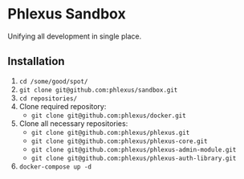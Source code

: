 # Phlexus Sandbox

Unifying all development in single place.

## Installation

1. `cd /some/good/spot/`
2. `git clone git@github.com:phlexus/sandbox.git`
3. `cd repositories/`
4. Clone required repository:
    * `git clone git@github.com:phlexus/docker.git`
4. Clone all necessary repositories:
    * `git clone git@github.com:phlexus/phlexus.git`
    * `git clone git@github.com:phlexus/phlexus-core.git`
    * `git clone git@github.com:phlexus/phlexus-admin-module.git`
    * `git clone git@github.com:phlexus/phlexus-auth-library.git`
5. `docker-compose up -d`

